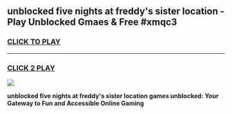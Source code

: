 
## unblocked five nights at freddy's sister location - Play Unblocked Gmaes & Free #xmqc3
<h3>
<a href="https://news.freeplayer.one?title=unblocked_five_nights_at_freddy's_sister_location&ref=03M">CLICK TO PLAY</a></h3>
<hr>

<h3>
<a href="https://news.freeplayer.one?title=unblocked_five_nights_at_freddy's_sister_location&ref=03M">CLICK 2 PLAY</a>
  
</h3>

<a href="https://news.freeplayer.one?title=unblocked_five_nights_at_freddy's_sister_location&ref=03M"><img src="https://clearcache.store/games.png"></a>


**unblocked five nights at freddy's sister location games unblocked: Your Gateway to Fun and Accessible Online Gaming**
